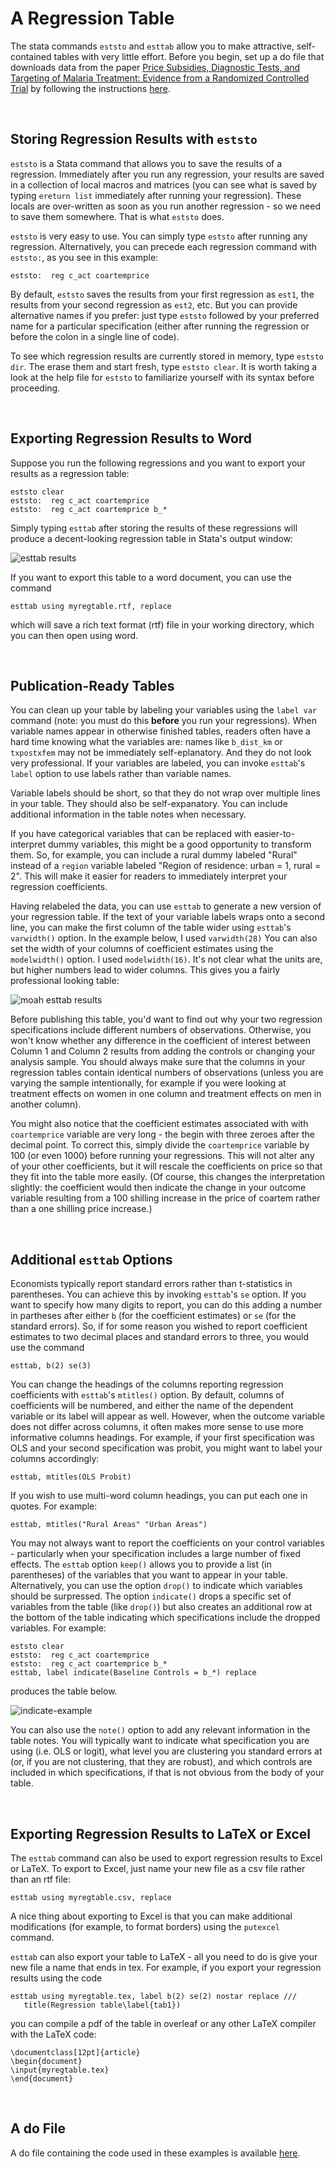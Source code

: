 # A Regression Table

The stata commands `eststo` and `esttab` allow you to make attractive, 
self-contained tables with very little effort.  Before you begin, set up a do file that 
downloads data from the paper 
[Price Subsidies, Diagnostic Tests, and Targeting of Malaria Treatment: Evidence from a Randomized Controlled Trial](https://www.aeaweb.org/articles?id=10.1257/aer.20130267) by following the instructions [here](https://pjakiela.github.io/stata/making-tables.html).

<br>

## Storing Regression Results with `eststo`

`eststo` is a Stata command that allows you to save the results of a regression.  Immediately after you run 
any regression, your results are saved in a collection of local macros and matrices (you can see what is saved 
by typing `ereturn list` immediately after running your regression).  These locals are 
over-written as soon as you run another regression - so we need to save them somewhere.  That is what `eststo` does.

`eststo` is very easy to use.  You can simply type `eststo` after running any regression.  Alternatively, you can precede 
each regression command with `eststo:`, as you see in this example:
```
eststo:  reg c_act coartemprice
```
By default, `eststo` saves the results from your first regression as `est1`, the results from your second regression 
as `est2`, etc.  But you can provide alternative names if you prefer:  just type `eststo` followed by your preferred name 
for a particular specification (either after running the regression or before the colon in a single line of code).  

To see which regression results are currently stored in memory, type `eststo dir`.  The erase them and start fresh, 
type `eststo clear`.  It is worth taking a look at the help file for `eststo` to familiarize yourself with its syntax before proceeding.

<br>

## Exporting Regression Results to Word
 
Suppose you run the following regressions and you want to export your results as a regression table:
```
eststo clear
eststo:  reg c_act coartemprice
eststo:  reg c_act coartemprice b_*
```
Simply typing `esttab` after storing the results of these regressions will produce a decent-looking regression table 
in Stata's output window:

![esttab results](esttab1.png)

If you want to export this table to a word document, you can use the command 
```
esttab using myregtable.rtf, replace
```
which will save a rich text format (rtf) file in your working directory, which you can then open using word.

<br>

## Publication-Ready Tables

You can clean up your table by labeling your variables using the `label var` command (note:  you must 
do this **before** you run your regressions).  When variable names appear in otherwise finished tables, 
readers often have a hard time knowing what the variables are:  names like `b_dist_km` 
or `txpostxfem` may not be immediately self-eplanatory.  And they do not look very professional.  If 
your variables are labeled, you can invoke `esttab`'s `label` option to use labels rather than variable names.  

Variable labels should be short, so that they do not wrap over multiple lines in your table.  They should also be 
self-expanatory. You can include additional information in the table notes when necessary.  

If you have categorical variables that can be replaced with easier-to-interpret dummy variables, this might be a good 
opportunity to transform them.  So, for example, you can include a rural dummy labeled "Rural" instead of 
a `region` variable labeled "Region of residence:  urban = 1, rural = 2".  This will make it easier for 
readers to immediately interpret your regression coefficients.

Having relabeled the data, you can use `esttab` to generate a new version of your regression table.  If the text of 
your variable labels wraps onto a second line, you can make the first column of the table wider using `esttab`'s 
`varwidth()` option.  In the example below, I used `varwidth(28)`  You can also set the width of your columns of coefficient estimates 
using the `modelwidth()` option.  I used `modelwidth(16)`.  It's not clear what the units are, 
but higher numbers lead to wider columns.  This gives you a fairly professional looking table:

![moah esttab results](esttab2.png) 

Before publishing this table, you'd want to find out why your two regression specifications include 
different numbers of observations.  Otherwise, you won't know whether any difference in the coefficient of interest 
between Column 1 and Column 2 results from adding the controls or changing your analysis sample.  You should 
always make sure that the columns in your regression tables contain identical numbers of observations (unless you 
are varying the sample intentionally, for example if you were looking at treatment effects on women in one column and treatment effects 
on men in another column).

You might also notice that the coefficient estimates associated with with `coartemprice` variable are very long - the begin 
with three zeroes after the decimal point.  To correct this, simply divide the `coartemprice` variable by 100 (or even 1000) before 
running your regressions.  This will not alter any of your other coefficients, but it will rescale the coefficients on price 
so that they fit into the table more easily.  (Of course, this changes the interpretation slightly:  the coefficient 
would then indicate the change in your outcome variable resulting from a 100 shilling increase in the price of coartem 
rather than a one shilling price increase.)

<br>

## Additional `esttab` Options

Economists typically report standard errors rather than t-statistics in parentheses.  You can 
achieve this by invoking `esttab`'s `se` option.  If you want to specify how many digits 
to report, you can do this adding a number in partheses after either `b` (for the coefficient 
estimates) or `se` (for the standard errors).  So, if for some reason you wished to report 
coefficient estimates to two decimal places and standard errors to three, you would use 
the command
```
esttab, b(2) se(3)
```

You can change the headings of the columns reporting regression coefficients with `esttab`'s 
`mtitles()` option. By default, columns of coefficients will be numbered, and either the name 
of the dependent variable or its label will appear as well.  However, when the outcome variable does not 
differ across columns, it often makes more sense to use more informative columns headings.  For example, 
if your first specification was OLS and your second specification was probit, you might want to label 
your columns accordingly:
```
esttab, mtitles(OLS Probit)
```
If you wish to use multi-word column headings, you can put each one in quotes.  For example:
```
esttab, mtitles("Rural Areas" "Urban Areas")
```

You may not always want to report the coefficients on your control variables - particularly when 
your specification includes a large number of fixed effects.  The `esttab` option `keep()` allows 
you to provide a list (in parentheses) of the variables that you want to appear in your table.  Alternatively, 
you can use the option `drop()` to indicate which variables should be surpressed.  The option 
`indicate()` drops a specific set of variables from the table (like `drop()`) but also creates an additional 
row at the bottom of the table indicating which specifications include the dropped variables.  For example:
```
eststo clear
eststo:  reg c_act coartemprice
eststo:  reg c_act coartemprice b_*
esttab, label indicate(Baseline Controls = b_*) replace
```
produces the table below.

![indicate-example](esttab-indicate-example.png)

You can also use the `note()` option to add any relevant information in the table notes.  You will 
typically want to indicate what specification you are using (i.e. OLS or logit), what level you are 
clustering you standard errors at (or, if you are not clustering, that they are robust), and 
which controls are included in which specifications, if that is not obvious from the body of your table.  

<br>

## Exporting Regression Results to LaTeX or Excel

The `esttab` command can also be used to export regression results to 
Excel or LaTeX.  To export to Excel, just name your new file as a csv file rather 
than an rtf file:
```
esttab using myregtable.csv, replace
```
A nice thing about exporting to Excel is that you can make additional modifications 
(for example, to format borders) using the `putexcel` command.

`esttab` can also export your table to LaTeX - all you need to do 
is give your new file a name that ends in tex.  For example, 
if you export your regression results using the code 
```
esttab using myregtable.tex, label b(2) se(2) nostar replace ///
   title(Regression table\label{tab1})
 ```
you can compile a pdf of the table in overleaf or any other LaTeX compiler 
with the LaTeX code:
```
\documentclass[12pt]{article}
\begin{document}
\input{myregtable.tex}
\end{document}
```

<br>

## A do File

A do file containing the code used in these examples is available 
[here](reg-table-example-2022-12-17.do).
